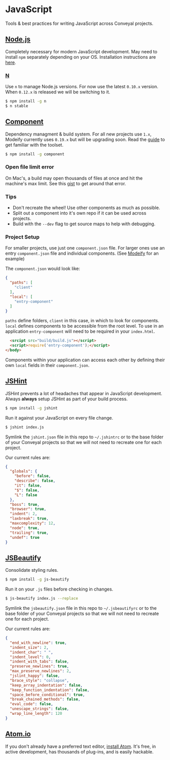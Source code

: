 # JavaScript

Tools & best practices for writing JavaScript across Conveyal projects.

## [Node.js](http://nodejs.org)

Completely necessary for modern JavaScript development. May need to install `npm` separately depending on your OS. Installation instructions are [here](https://github.com/joyent/node/wiki/installing-node.js-via-package-manager).

### [N](https://github.com/visionmedia/n)

Use `n` to manage Node.js versions. For now use the latest `0.10.x` version. When `0.12.x` is released we will be switching to it.

```bash
$ npm install -g n
$ n stable
```

## [Component](https://github.com/componentjs/guide)

Dependency managment & build system. For all new projects use `1.x`, Modeify currently uses `0.19.x` but will be upgrading soon. Read the [guide](https://github.com/componentjs/guide) to get familiar with the toolset.

```bash
$ npm install -g component
```

### Open file limit error

On Mac's, a build may open thousands of files at once and hit the machine's max limit. See this [gist](https://gist.github.com/trevorgerhardt/40e944e63dee3ee1779f) to get around that error.

### Tips

* Don't recreate the wheel! Use other components as much as possible.
* Split out a component into it's own repo if it can be used across projects.
* Build with the `--dev` flag to get source maps to help with debugging.

### Project Setup

For smaller projects, use just one `component.json` file. For larger ones use an entry `component.json` file and individual components. (See [Modeify](https://github.com/conveyal/modeify) for an example)

The `component.json` would look like:

```json
{
  "paths": [
    "client"
  ],
  "local": [
    "entry-component"
  ]
}
```

`paths` define folders, `client` in this case, in which to look for components. `local` defines components to be accessible from the root level. To use in an application `entry-component` will need to be required in your `index.html`.

```html
  <srcipt src="build/build.js"></script>
  <script>require('entry-component');</script>
</body>
```

Components within your application can access each other by defining their own `local` fields in their `component.json`.

## [JSHint](https://jshint.com)

JSHint prevents a lot of headaches that appear in JavaScript development. Always **always** setup JSHint as part of your build process.

```bash
$ npm install -g jshint
```

Run it against your JavaScript on every file change.

```bash
$ jshint index.js
```

Symlink the `jshint.json` file in this repo to `~/.jshintrc` or to the base folder of your Conveyal projects so that we will not need to recreate one for each project.

Our current rules are:

```json
{
  "globals": {
    "before": false,
    "describe": false,
    "it": false,
    "$": false,
    "L": false
  },
  "boss": true,
  "browser": true,
  "indent": 2,
  "laxbreak": true,
  "maxcomplexity": 12,
  "node": true,
  "trailing": true,
  "undef": true
}
```

## [JSBeautify](https://github.com/beautify-web/js-beautify)

Consolidate styling rules.

```bash
$ npm install -g js-beautify
```

Run it on your `.js` files before checking in changes.

```bash
$ js-beautify index.js --replace
```

Symlink the `jsbeautify.json` file in this repo to `~/.jsbeautifyrc` or to the base folder of your Conveyal projects so that we will not need to recreate one for each project.

Our current rules are:

```json
{
  "end_with_newline": true,
  "indent_size": 2,
  "indent_char": " ",
  "indent_level": 0,
  "indent_with_tabs": false,
  "preserve_newlines": true,
  "max_preserve_newlines": 2,
  "jslint_happy": false,
  "brace_style": "collapse",
  "keep_array_indentation": false,
  "keep_function_indentation": false,
  "space_before_conditional": true,
  "break_chained_methods": false,
  "eval_code": false,
  "unescape_strings": false,
  "wrap_line_length": 120
}
```

## [Atom.io](https://atom.io)

If you don't already have a preferred text editor, [install Atom](https://github.com/atom/atom/blob/master/README.md#installing). It's free, in active development, has thousands of plug-ins, and is easily hackable.
